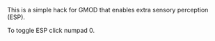 This is a simple hack for GMOD that enables extra sensory perception (ESP).

To toggle ESP click numpad 0.
